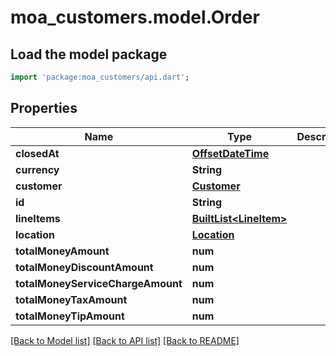 # moa_customers.model.Order

## Load the model package
```dart
import 'package:moa_customers/api.dart';
```

## Properties
Name | Type | Description | Notes
------------ | ------------- | ------------- | -------------
**closedAt** | [**OffsetDateTime**](OffsetDateTime.md) |  | [optional] 
**currency** | **String** |  | [optional] 
**customer** | [**Customer**](Customer.md) |  | [optional] 
**id** | **String** |  | [optional] 
**lineItems** | [**BuiltList&lt;LineItem&gt;**](LineItem.md) |  | [optional] 
**location** | [**Location**](Location.md) |  | [optional] 
**totalMoneyAmount** | **num** |  | [optional] 
**totalMoneyDiscountAmount** | **num** |  | [optional] 
**totalMoneyServiceChargeAmount** | **num** |  | [optional] 
**totalMoneyTaxAmount** | **num** |  | [optional] 
**totalMoneyTipAmount** | **num** |  | [optional] 

[[Back to Model list]](../README.md#documentation-for-models) [[Back to API list]](../README.md#documentation-for-api-endpoints) [[Back to README]](../README.md)


